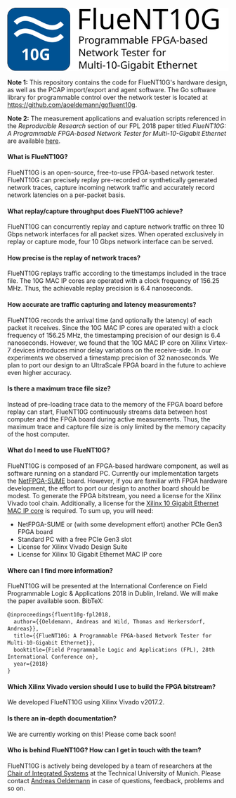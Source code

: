 ![FlueNT10G](logo.svg)

**Note 1:** This repository contains the code for FlueNT10G's hardware design,
as well as the PCAP import/export and agent software. The Go software library
for programmable control over the network tester is located at https://github.com/aoeldemann/gofluent10g.

**Note 2:** The measurement applications and evaluation scripts referenced in
the *Reproducible Research* section of our FPL 2018 paper titled *FlueNT10G: A Programmable FPGA-based Network Tester for Multi-10-Gigabit Ethernet* are
available [here](https://github.com/aoeldemann/fluent10g-paper-fpl2018).

#### What is FlueNT10G?

FlueNT10G is an open-source, free-to-use FPGA-based network tester. FlueNT10G
can precisely replay pre-recorded or synthetically generated network traces,
capture incoming network traffic and accurately record network latencies on a
per-packet basis.

#### What replay/capture throughput does FlueNT10G achieve?

FlueNT10G can concurrently replay and capture network traffic on three 10 Gbps
network interfaces for all packet sizes. When operated exclusively in replay or
capture mode, four 10 Gbps network interface can be served.

#### How precise is the replay of network traces?

FlueNT10G replays traffic according to the timestamps included in the trace
file. The 10G MAC IP cores are operated with a clock frequency of 156.25 MHz.
Thus, the achievable replay precision is 6.4 nanoseconds.

#### How accurate are traffic capturing and latency measurements?

FlueNT10G records the arrival time (and optionally the latency) of each packet
it receives. Since the 10G MAC IP cores are operated with a clock frequency of
156.25 MHz, the timestamping precision of our design is 6.4 nanoseconds.
However, we found that the 10G MAC IP core on Xilinx Virtex-7 devices
introduces minor delay variations on the receive-side. In our experiments we
observed a timestamp precision of 32 nanoseconds. We plan to port our design
to an UltraScale FPGA board in the future to achieve even higher accuracy.

#### Is there a maximum trace file size?

Instead of pre-loading trace data to the memory of the FPGA board before replay
can start, FlueNT10G continuously streams data between host computer and the
FPGA board during active measurements. Thus, the maximum trace and capture file
size is only limited by the memory capacity of the host computer.

#### What do I need to use FlueNT10G?

FlueNT10G is composed of an FPGA-based hardware component, as well as software
running on a standard PC. Currently our implementation targets the [NetFPGA-SUME](https://netfpga.org) board. However, if you are familiar with
FPGA hardware development, the effort to port our design to another board
should be modest. To generate the FPGA bitstream, you need a license for the
Xilinx Vivado tool chain. Additionally, a license for the [Xilinx 10 Gigabit
Ethernet MAC IP core](https://www.xilinx.com/products/intellectual-property/do-di-10gemac.html)
is required. To sum up, you will need:

* NetFPGA-SUME or (with some development effort) another PCIe Gen3 FPGA board
* Standard PC with a free PCIe Gen3 slot
* License for Xilinx Vivado Design Suite
* License for Xilinx 10 Gigabit Ethernet MAC IP core

#### Where can I find more information?

FlueNT10G will be presented at the International Conference on Field
Programmable Logic & Applications 2018 in Dublin, Ireland. We will make the
paper available soon. BibTeX:

```
@inproceedings{fluent10g-fpl2018,
  author={{Oeldemann, Andreas and Wild, Thomas and Herkersdorf, Andreas}},
  title={{FlueNT10G: A Programmable FPGA-based Network Tester for Multi-10-Gigabit Ethernet}},
  booktitle={Field Programmable Logic and Applications (FPL), 28th International Conference on},
  year={2018}
}
```

#### Which Xilinx Vivado version should I use to build the FPGA bitstream?

We developed FlueNT10G using Xilinx Vivado v2017.2.

#### Is there an in-depth documentation?

We are currently working on this! Please come back soon!

#### Who is behind FlueNT10G? How can I get in touch with the team?

FlueNT10G is actively being developed by a team of researchers at the [Chair of
Integrated Systems](https://www.lis.ei.tum.de) at the Technical University of
Munich. Please contact
[Andreas Oeldemann](http://www.lis.ei.tum.de/?id=oeldemann) in case of questions,
feedback, problems and so on.
